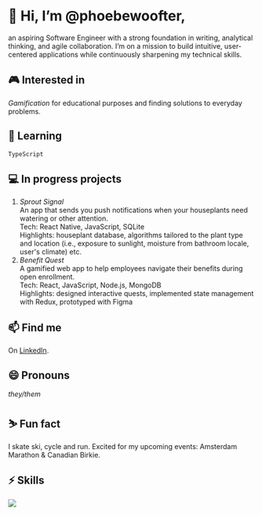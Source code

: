 # 👋 Hi, I’m **@phoebewoofter**,
an aspiring Software Engineer with a strong foundation in writing, analytical thinking, and agile collaboration. I’m on a mission to build intuitive, user-centered applications while continuously sharpening my technical skills.
## 🎮 Interested in
*Gamification* for educational purposes and finding solutions to everyday problems.
## 🌱 Learning 
`TypeScript`
## 💻 In progress projects
1. *Sprout Signal* 
<br>An app that sends you push notifications when your houseplants need watering or other attention. 
<br>Tech: React Native, JavaScript, SQLite
<br>Highlights: houseplant database, algorithms tailored to the plant type and location (i.e., exposure to sunlight, moisture from bathroom locale, user's climate) etc.
2. *Benefit Quest*
<br>A gamified web app to help employees navigate their benefits during open enrollment.
<br>Tech: React, JavaScript, Node.js, MongoDB
<br>Highlights: designed interactive quests, implemented state management with Redux, prototyped with Figma
## 📫 Find me
On [LinkedIn](https://www.linkedin.com/in/phoebe-woofter-a677b01a6).
## 😄 Pronouns
*they/them*
## ⛷️ Fun fact
I skate ski, cycle and run. Excited for my upcoming events: Amsterdam Marathon & Canadian Birkie.
## ⚡️ Skills
<img style="text-align: right;" src="https://skillicons.dev/icons?i=html,css,js,ts,react,nodejs,vscode,git,github,jest&perline=3">


